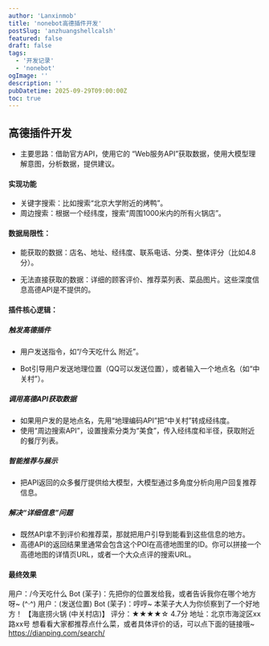 ```yaml
---
author: 'Lanxinmob'
title: 'nonebot高德插件开发'
postSlug: 'anzhuangshellcalsh'
featured: false
draft: false
tags:
  - '开发记录'
  - 'nonebot'
ogImage: ''
description: ''
pubDatetime: 2025-09-29T09:00:00Z
toc: true
---
```


## 高德插件开发

- 主要思路：借助官方API，使用它的 “Web服务API”获取数据，使用大模型理解意图，分析数据，提供建议。

#### 实现功能

- 关键字搜索：比如搜索“北京大学附近的烤鸭”。
- 周边搜索：根据一个经纬度，搜索“周围1000米内的所有火锅店”。

#### 数据局限性：
- 能获取的数据：店名、地址、经纬度、联系电话、分类、整体评分（比如4.8分）。

- 无法直接获取的数据：详细的顾客评价、推荐菜列表、菜品图片。这些深度信息高德API是不提供的。


#### 插件核心逻辑：
##### 触发高德插件

- 用户发送指令，如“/今天吃什么 附近”。

- Bot引导用户发送地理位置（QQ可以发送位置），或者输入一个地点名（如“中关村”）。
##### 调用高德API获取数据
- 如果用户发的是地点名，先用“地理编码API”把“中关村”转成经纬度。
- 使用“周边搜索API”，设置搜索分类为“美食”，传入经纬度和半径，获取附近的餐厅列表。
##### 智能推荐与展示
- 把API返回的众多餐厅提供给大模型，大模型通过多角度分析向用户回复推荐信息。
##### 解决“详细信息”问题
- 既然API拿不到评价和推荐菜，那就把用户引导到能看到这些信息的地方。
- 高德API的返回结果里通常会包含这个POI在高德地图里的ID。你可以拼接一个高德地图的详情页URL，或者一个大众点评的搜索URL。

#### 最终效果
用户：/今天吃什么
Bot (茉子)：先把你的位置发给我，或者告诉我你在哪个地方呀~ (^·^)
用户：(发送位置)
Bot (茉子)：哼哼~ 本茉子大人为你侦察到了一个好地方！
【海底捞火锅 (中关村店)】
评分：★★★★☆ 4.7分
地址：北京市海淀区xx路xx号
想看看大家都推荐点什么菜，或者具体评价的话，可以点下面的链接哦~
https://dianping.com/search/